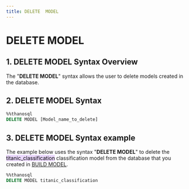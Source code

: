 ```yaml
---
title: DELETE  MODEL
---
```


# __DELETE MODEL__

## __1. DELETE MODEL Syntax Overview__

The "__DELETE MODEL__" syntax allows the user to delete models created in the database.

## __2. DELETE MODEL Syntax__

```sql
%%thanosql
DELETE MODEL [Model_name_to_delete]
```

## __3. DELETE MODEL Syntax example__

The example below uses the syntax "__DELETE MODEL__" to delete the <mark style="background-color:#E9D7FD ">titanic_classification</mark> classification model from the database that you created in [BUILD MODEL](/en/how-to_guides/ThanoSQL_ml/BUILD_MODEL_SYNTAX/).

```sql
%%thanosql
DELETE MODEL titanic_classification
```
